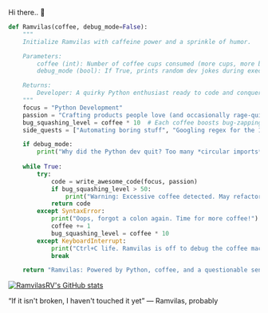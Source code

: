 Hi there.. 👋

```python
def Ramvilas(coffee, debug_mode=False):
    """
    Initialize Ramvilas with caffeine power and a sprinkle of humor.

    Parameters:
        coffee (int): Number of coffee cups consumed (more cups, more bugs fixed).
        debug_mode (bool): If True, prints random dev jokes during execution.

    Returns:
        Developer: A quirky Python enthusiast ready to code and conquer bugs.
    """
    focus = "Python Development"
    passion = "Crafting products people love (and occasionally rage-quit)"
    bug_squashing_level = coffee * 10  # Each coffee boosts bug-zapping power
    side_quests = ["Automating boring stuff", "Googling regex for the 100th time", "Arguing tabs vs spaces"]

    if debug_mode:
        print("Why did the Python dev quit? Too many *circular imports* in life!")
    
    while True:
        try:
            code = write_awesome_code(focus, passion)
            if bug_squashing_level > 50:
                print("Warning: Excessive coffee detected. May refactor entire codebase at 2 AM.")
            return code
        except SyntaxError:
            print("Oops, forgot a colon again. Time for more coffee!")
            coffee += 1
            bug_squashing_level = coffee * 10
        except KeyboardInterrupt:
            print("Ctrl+C life. Ramvilas is off to debug the coffee machine!")
            break

    return "Ramvilas: Powered by Python, coffee, and a questionable sense of humor."
```

[![RamvilasRV's GitHub stats](https://github-readme-stats.vercel.app/api?username=RamvilasRV&show_icons=true&theme=radical)](https://github.com/ramvilasrv)

“If it isn't broken, I haven't touched it yet” — Ramvilas, probably
